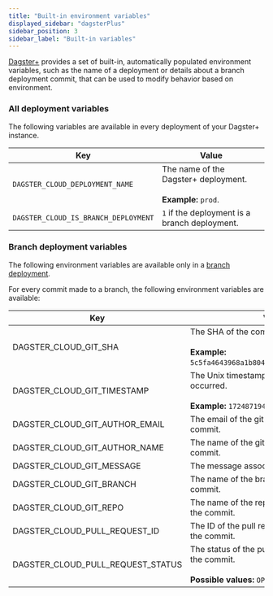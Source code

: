 ```yaml
---
title: "Built-in environment variables"
displayed_sidebar: "dagsterPlus"
sidebar_position: 3
sidebar_label: "Built-in variables"
---
```



[Dagster+](/todo) provides a set of built-in, automatically populated environment variables, such as the name of a deployment or details about a branch deployment commit, that can be used to modify behavior based on environment.

### All deployment variables

The following variables are available in every deployment of your Dagster+ instance.

| Key | Value |
|---|---|
| `DAGSTER_CLOUD_DEPLOYMENT_NAME` | The name of the Dagster+ deployment. <br/><br/>  **Example:** `prod`. |
| `DAGSTER_CLOUD_IS_BRANCH_DEPLOYMENT` | `1` if the deployment is a branch deployment. |


### Branch deployment variables

The following environment variables are available only in a [branch deployment](/todo).

For every commit made to a branch, the following environment variables are available:

| Key | Value |
|---|---|
| DAGSTER_CLOUD_GIT_SHA | The SHA of the commit. <br/><br/> **Example:** `5c5fa4643968a1b8043b58c159fb0600af8a35b2`. |
| DAGSTER_CLOUD_GIT_TIMESTAMP | The Unix timestamp when the commit occurred. <br/><br/> **Example:** `1724871941` |
| DAGSTER_CLOUD_GIT_AUTHOR_EMAIL | The email of the git user who authored the commit. |
| DAGSTER_CLOUD_GIT_AUTHOR_NAME | The name of the git user who authored the commit. |
| DAGSTER_CLOUD_GIT_MESSAGE | The message associated with the commit. |
| DAGSTER_CLOUD_GIT_BRANCH | The name of the branch associated with the commit. |
| DAGSTER_CLOUD_GIT_REPO | The name of the repository associated with the commit. |
| DAGSTER_CLOUD_PULL_REQUEST_ID | The ID of the pull request associated with the commit. |
| DAGSTER_CLOUD_PULL_REQUEST_STATUS | The status of the pull request at the time of the commit. <br/><br/> **Possible values:** `OPEN`, `CLOSED`, and `MERGED`. |
